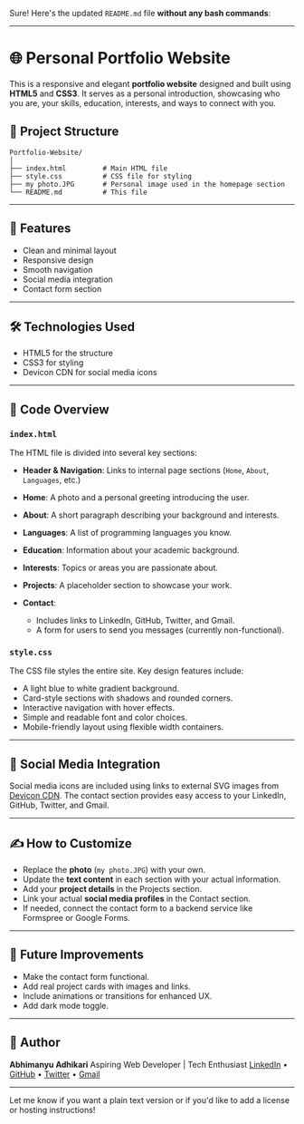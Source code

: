 Sure! Here's the updated `README.md` file **without any bash commands**:

---

# 🌐 Personal Portfolio Website

This is a responsive and elegant **portfolio website** designed and built using **HTML5** and **CSS3**. It serves as a personal introduction, showcasing who you are, your skills, education, interests, and ways to connect with you.

## 📁 Project Structure

```
Portfolio-Website/
│
├── index.html         # Main HTML file
├── style.css          # CSS file for styling
├── my photo.JPG       # Personal image used in the homepage section
└── README.md          # This file
```

---

## 🧠 Features

* Clean and minimal layout
* Responsive design
* Smooth navigation
* Social media integration
* Contact form section

---

## 🛠️ Technologies Used

* HTML5 for the structure
* CSS3 for styling
* Devicon CDN for social media icons

---

## 📄 Code Overview

### `index.html`

The HTML file is divided into several key sections:

* **Header & Navigation**: Links to internal page sections (`Home`, `About`, `Languages`, etc.)
* **Home**: A photo and a personal greeting introducing the user.
* **About**: A short paragraph describing your background and interests.
* **Languages**: A list of programming languages you know.
* **Education**: Information about your academic background.
* **Interests**: Topics or areas you are passionate about.
* **Projects**: A placeholder section to showcase your work.
* **Contact**:

  * Includes links to LinkedIn, GitHub, Twitter, and Gmail.
  * A form for users to send you messages (currently non-functional).

### `style.css`

The CSS file styles the entire site. Key design features include:

* A light blue to white gradient background.
* Card-style sections with shadows and rounded corners.
* Interactive navigation with hover effects.
* Simple and readable font and color choices.
* Mobile-friendly layout using flexible width containers.

---

## 🔗 Social Media Integration

Social media icons are included using links to external SVG images from [Devicon CDN](https://devicon.dev/). The contact section provides easy access to your LinkedIn, GitHub, Twitter, and Gmail.

---

## ✍️ How to Customize

* Replace the **photo** (`my photo.JPG`) with your own.
* Update the **text content** in each section with your actual information.
* Add your **project details** in the Projects section.
* Link your actual **social media profiles** in the Contact section.
* If needed, connect the contact form to a backend service like Formspree or Google Forms.

---

## 📝 Future Improvements

* Make the contact form functional.
* Add real project cards with images and links.
* Include animations or transitions for enhanced UX.
* Add dark mode toggle.

---

## 👤 Author

**Abhimanyu Adhikari**
Aspiring Web Developer | Tech Enthusiast
[LinkedIn](https://www.linkedin.com/) • [GitHub](https://github.com/) • [Twitter](https://twitter.com/) • [Gmail](mailto:your.email@gmail.com)

---

Let me know if you want a plain text version or if you'd like to add a license or hosting instructions!

